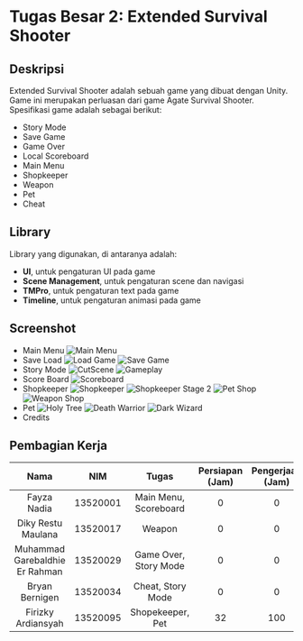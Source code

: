 # Tugas Besar 2: **Extended Survival Shooter**

## **Deskripsi**
Extended Survival Shooter adalah sebuah game yang dibuat dengan Unity. Game ini merupakan perluasan dari game Agate Survival Shooter. Spesifikasi game adalah sebagai berikut:
- Story Mode
- Save Game
- Game Over
- Local Scoreboard
- Main Menu
- Shopkeeper
- Weapon
- Pet
- Cheat

## **Library**
Library yang digunakan, di antaranya adalah:
- **UI**, untuk pengaturan UI pada game
- **Scene Management**, untuk pengaturan scene dan navigasi
- **TMPro**, untuk pengaturan text pada game
- **Timeline**, untuk pengaturan animasi pada game

## **Screenshot**
- Main Menu
![Main Menu](/Screenshot/MainMenu.jpg)
- Save Load
![Load Game](/Screenshot/LoadGame.jpg)
![Save Game](/Screenshot/SaveGame.jpg)
- Story Mode
![CutScene](/Screenshot/CutScene.jpg)
![Gameplay](/Screenshot/Gameplay.jpg)
- Score Board
![Scoreboard](/Screenshot/Scoreboard.jpg)
- Shopkeeper
![Shopkeeper](/Screenshot/ShopKeeper.PNG)
![Shopkeeper Stage 2](/Screenshot/ShopKeeperStage2.PNG)
![Pet Shop](/Screenshot/Pet%20Shop.PNG)
![Weapon Shop](/Screenshot/Weapon%20Shop.PNG)
- Pet
![Holy Tree](/Screenshot/Holy%20Tree.PNG)
![Death Warrior](/Screenshot/Death%20Warrior.PNG)
![Dark Wizard](/Screenshot/Dark%20Wizard.PNG)
- Credits

## **Pembagian Kerja**
| Nama | NIM | Tugas | Persiapan (Jam) | Pengerjaan (Jam) |
| :---: | :---: | :---: |:---------------:|:----------------:|
| Fayza Nadia | 13520001 | Main Menu, Scoreboard |        0        |        0         |
| Diky Restu Maulana | 13520017 | Weapon |        0        |        0         |
| Muhammad Garebaldhie Er Rahman | 13520029 | Game Over, Story Mode |        0        |        0         |
| Bryan Bernigen | 13520034 | Cheat, Story Mode |        0        |        0         |
| Firizky Ardiansyah | 13520095 | Shopekeeper, Pet |       32        |       100        |